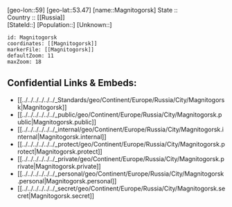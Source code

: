 ﻿---
location: [53.47,59] 
mapzoom: [7,12] 
mapmarker: city 
type: City
tags:
- geo/City


SpocWebEntityId: 32215
isDeleted: false
confidential: public

---
[geo-lon::59] 
[geo-lat::53.47] 
[name::Magnitogorsk] 
State ::  
Country :: [[Russia]]  
[StateId::] 
[Population::] 
[Unknown::] 


```leaflet
id: Magnitogorsk
coordinates: [[Magnitogorsk]] 
markerFile: [[Magnitogorsk]] 
defaultZoom: 11 
maxZoom: 18
```


## Confidential Links & Embeds: 
- [[../../../../../../_Standards/geo/Continent/Europe/Russia/City/Magnitogorsk|Magnitogorsk]] 
- [[../../../../../../_public/geo/Continent/Europe/Russia/City/Magnitogorsk.public|Magnitogorsk.public]] 
- [[../../../../../../_internal/geo/Continent/Europe/Russia/City/Magnitogorsk.internal|Magnitogorsk.internal]] 
- [[../../../../../../_protect/geo/Continent/Europe/Russia/City/Magnitogorsk.protect|Magnitogorsk.protect]] 
- [[../../../../../../_private/geo/Continent/Europe/Russia/City/Magnitogorsk.private|Magnitogorsk.private]] 
- [[../../../../../../_personal/geo/Continent/Europe/Russia/City/Magnitogorsk.personal|Magnitogorsk.personal]] 
- [[../../../../../../_secret/geo/Continent/Europe/Russia/City/Magnitogorsk.secret|Magnitogorsk.secret]] 
